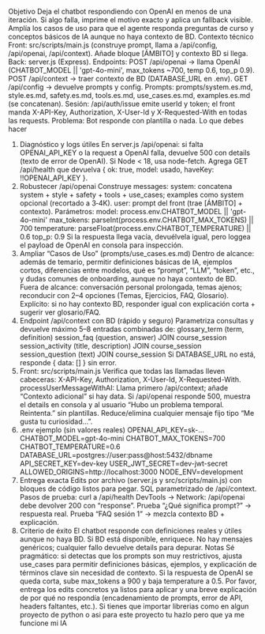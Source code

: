 Objetivo
Deja el chatbot respondiendo con OpenAI en menos de una iteración. Si algo falla, imprime el motivo exacto y aplica un fallback visible. Amplía los casos de uso para que el agente responda preguntas de curso y conceptos básicos de IA aunque no haya contexto de BD.
Contexto técnico
Front: src/scripts/main.js (construye prompt, llama a /api/config, /api/openai, /api/context). Añade bloque [ÁMBITO] y contexto BD si llega.
Back: server.js (Express). Endpoints:
POST /api/openai → llama OpenAI (CHATBOT_MODEL || 'gpt-4o-mini', max_tokens ~700, temp 0.6, top_p 0.9).
POST /api/context → traer contexto de BD (DATABASE_URL en .env).
GET /api/config → devuelve prompts y config.
Prompts: prompts/system.es.md, style.es.md, safety.es.md, tools.es.md, use_cases.es.md, examples.es.md (se concatenan).
Sesión: /api/auth/issue emite userId y token; el front manda X-API-Key, Authorization, X-User-Id y X-Requested-With en todas las requests.
Problema: Bot responde con plantilla o nada.
Lo que debes hacer
1) Diagnóstico y logs útiles
En server.js /api/openai: si falta OPENAI_API_KEY o la request a OpenAI falla, devuelve 500 con details (texto de error de OpenAI). Si Node < 18, usa node-fetch.
Agrega GET /api/health que devuelva { ok: true, model: usado, haveKey: !!OPENAI_API_KEY }.
2) Robustecer /api/openai
Construye messages:
system: concatena system + style + safety + tools + use_cases; examples como system opcional (recortado a 3‑4K).
user: prompt del front (trae [ÁMBITO] + contexto).
Parámetros:
model: process.env.CHATBOT_MODEL || 'gpt-4o-mini'
max_tokens: parseInt(process.env.CHATBOT_MAX_TOKENS) || 700
temperature: parseFloat(process.env.CHATBOT_TEMPERATURE) || 0.6
top_p: 0.9
Si la respuesta llega vacía, devuélvela igual, pero loggea el payload de OpenAI en consola para inspección.
3) Ampliar “Casos de Uso” (prompts/use_cases.es.md)
Dentro de alcance: además de temario, permitir definiciones básicas de IA, ejemplos cortos, diferencias entre modelos, qué es “prompt”, “LLM”, “token”, etc., y dudas comunes de onboarding, aunque no haya contexto de BD.
Fuera de alcance: conversación personal prolongada, temas ajenos; reconducir con 2–4 opciones (Temas, Ejercicios, FAQ, Glosario).
Explícito: si no hay contexto BD, responder igual con explicación corta + sugerir ver glosario/FAQ.
4) Endpoint /api/context con BD (rápido y seguro)
Parametriza consultas y devuelve máximo 5–8 entradas combinadas de:
glossary_term (term, definition)
session_faq (question, answer) JOIN course_session
session_activity (title, description) JOIN course_session
session_question (text) JOIN course_session
Si DATABASE_URL no está, responde { data: [] } sin error.
5) Front: src/scripts/main.js
Verifica que todas las llamadas lleven cabeceras: X-API-Key, Authorization, X-User-Id, X-Requested-With.
processUserMessageWithAI:
Llama primero /api/context; añade “Contexto adicional” si hay data.
Si /api/openai responde 500, muestra el details en consola y al usuario “Hubo un problema temporal. Reintenta.” sin plantillas.
Reduce/elimina cualquier mensaje fijo tipo “Me gusta tu curiosidad…”.
6) .env ejemplo (sin valores reales)
OPENAI_API_KEY=sk-...
CHATBOT_MODEL=gpt-4o-mini
CHATBOT_MAX_TOKENS=700
CHATBOT_TEMPERATURE=0.6
DATABASE_URL=postgres://user:pass@host:5432/dbname
API_SECRET_KEY=dev-key
USER_JWT_SECRET=dev-jwt-secret
ALLOWED_ORIGINS=http://localhost:3000
NODE_ENV=development
7) Entrega exacta
Edits por archivo (server.js y src/scripts/main.js) con bloques de código listos para pegar.
SQL parametrizado de /api/context.
Pasos de prueba:
curl a /api/health
DevTools → Network: /api/openai debe devolver 200 con “response”.
Prueba “¿Qué significa prompt?” → respuesta real.
Prueba “FAQ sesión 1” → mezcla contexto BD + explicación.
8) Criterio de éxito
El chatbot responde con definiciones reales y útiles aunque no haya BD.
Si BD está disponible, enriquece.
No hay mensajes genéricos; cualquier fallo devuelve details para depurar.
Notas
Sé pragmático: si detectas que los prompts son muy restrictivos, ajusta use_cases para permitir definiciones básicas, ejemplos, y explicación de términos clave sin necesidad de contexto.
Si la respuesta de OpenAI se queda corta, sube max_tokens a 900 y baja temperature a 0.5.
Por favor, entrega los edits concretos ya listos para aplicar y una breve explicación de por qué no respondía (encadenamiento de prompts, error de API, headers faltantes, etc.).
Si tienes que importar librerias como en algun proyecto de python o asi para este proyecto tu hazlo pero que ya me funcione mi IA 
